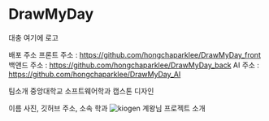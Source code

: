 # DrawMyDay

대충 여기에 로고

배포 주소 
프론트 주소 : https://github.com/hongchaparklee/DrawMyDay_front
백앤드 주소 : https://github.com/hongchaparklee/DrawMyDay_back
AI 주소 : https://github.com/hongchaparklee/DrawMyDay_AI

팀소개
중앙대학교 소프트웨어학과 캡스톤 디자인

이름 사진, 깃허브 주소, 소속 학과
![kiogen](https://github.com/hongchaparklee/Common/assets/132898240/bd609157-4aab-455c-be71-4dac3b9030dd)
계왕님
프로젝트 소개

